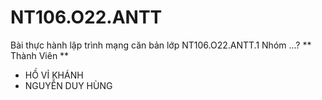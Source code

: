 # NT106.O22.ANTT
Bài thực hành lập trình mạng căn bản lớp NT106.O22.ANTT.1
Nhóm ...?
** Thành Viên **
- HỒ VỈ KHÁNH
- NGUYỄN DUY HÙNG
